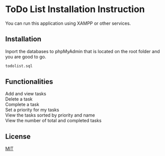 # ToDo List Installation Instruction

You can run this application using XAMPP or other services.

## Installation

Inport the databases to phpMyAdmin that is located on the root folder and you are good to go.

```bash
todolist.sql
```

## Functionalities

Add and view tasks\
Delete a task\
Complete a task\
Set a priority for my tasks\
View the tasks sorted by priority and name\
View the number of total and completed tasks


## License
[MIT](https://choosealicense.com/licenses/mit/)